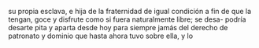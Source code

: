 su propia esclava, e hija de la fraternidad de igual condición a fin de que la tengan, goce y disfrute como si fuera naturalmente libre; se desa- podría desarte pita y aparta desde hoy para siempre jamás del derecho de patronato y dominio que hasta ahora tuvo sobre ella, y lo